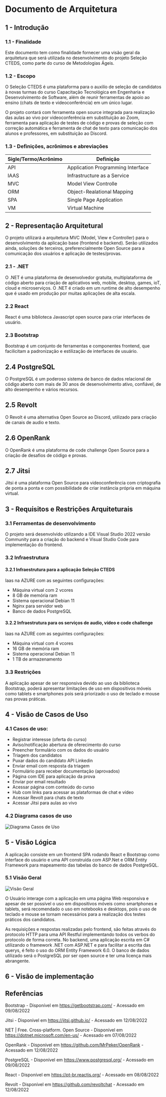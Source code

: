 # Documento de Arquitetura 

## 1 - Introdução 

### 1.1 - Finalidade 

Este documento tem como finalidade fornecer uma visão geral da arquitetura que será utilizada no desenvolvimento do projeto Seleção CTEDS, como parte do curso de Metodologias Ágeis.

### 1.2 - Escopo

O Seleção CTEDS é uma plataforma para o auxilío de seleção de candidatos à novas turmas do curso Capacitação Tecnológica em Engenharia e Desenvolvimento de Software, além de reunir ferramentas de apoio ao ensino (chats de texto e videoconferência) em um único lugar.

O projeto contará com ferramenta open source integrada para realização das aulas ao vivo por videoconferência em substituição ao Zoom, ferramenta para aplicação de testes de código e provas de seleção com correção automática e ferramenta de chat de texto para comunicação dos alunos e professores, em substituição ao Discord.



### 1.3 - Definições, acrônimos e abreviações

Sigle/Termo/Acrônimo | Definição
-------------------- | ----------
API                  | Application Programming Interface
IAAS                 | Infrastructure as a Service
MVC                  | Model View Controlle
ORM                  | Object-Realational Mapping
SPA                  | Single Page Application
VM                   | Virtual Machine

## 2 - Representação Arquitetural

O projeto utilizará a arquitetura MVC (Model, View e Controller) para o desenvolvimento da aplicação base (frontend e backend). Serão utilizados ainda, soluções de terceiros, preferencialmente Open Source para a comunicação dos usuários e aplicação de testes/provas.


### 2.1 - .NET  
O .NET é uma plataforma de desenvolvedor gratuita, multiplataforma de código aberto para criação de aplicativos web, mobile, desktop, games, ioT, cloud e microserviços. O .NET é criado em um runtime de alto desempenho que é usado em produção por muitas aplicações de alta escala.

### 2.2 React

React é uma biblioteca Javascript open source para criar interfaces de usuário. 

### 2.3 Bootstrap

Bootstrap é um conjunto de ferramentas e componentes frontend, que facilicitam a padronização e estilização de interfaces de usuário.

## 2.4 PostgreSQL

O PostgreSQL é um poderoso sistema de banco de dados relacional de código aberto com mais de 30 anos de desenvolvimento ativo, confiável, de alto desempenho e vários recursos.

## 2.5 Revolt
O Revolt é uma alternativa Open Source ao Discord, utilizado para criação de canais de audio e texto.

## 2.6 OpenRank
O OpenRank é uma plataforma de code challenge Open Source para a criação de desafios de código e provas. 

## 2.7 Jitsi
Jitsi é uma plataforma Open Source para videoconferência com criptografia de ponta a ponta e com possibilidade de criar instância própria em máquina virtual.

## 3 - Requisitos e Restrições Arquiteturais

### 3.1 Ferramentas de desenvolvimento

O projeto será desenvolvido utilizando a IDE Visual Studio 2022 versão Community para a criação do backend e Visual Studio Code para implementação do frontend.

### 3.2 Infraestrutura

#### 3.2.1 Infraestrutura para a aplicação Seleção CTEDS

Iaas na AZURE com as seguintes configurações:

* Máquina virtual com 2 vcores
* 8 GB de memória ram
* Sistema operacional Debian 11
* Nginx para servidor web
* Banco de dados PostgreSQL

#### 3.2.2 Infraestrutura para os serviços de audio, vídeo e code challenge

Iaas na AZURE com as seguintes configurações:

* Máquina virtual com 4 vcores
* 16 GB de memória ram
* Sistema operacional Debian 11
* 1 TB de armazenamento

### 3.3 Restrições

A aplicação apesar de ser responsiva devido ao uso da biblioteca Bootstrap, poderá apresentar limitações de uso em dispositivos móveis como tablets e smartphones pois será priorizado o uso de teclado e mouse nas provas práticas.

## 4 - Visão de Casos de Uso

 ### 4.1 Casos de uso:

* Registrar interesse (oferta do curso)
* Aviso/notificação abertura de oferecimento do curso 
* Preencher formulário com os dados do usuário
* Triagem dos candidatos
* Puxar dados do candidato API Linkedin
* Enviar email com resposta da triagem
* Formulário para receber documentação (aprovados)
* Página com IDE para aplicação da prova
* Enviar por email resultado
* Acessar página com conteúdo do curso
* Hub com links para acessar as plataformas de chat e vídeo
* Acessar Revolt para chats de texto 
* Acessar Jitsi para aulas ao vivo

### 4.2 Diagrama casos de uso

![Diagrama Casos de Uso](https://github.com/ferdinandocastilho/selecao-cteds/blob/main/assets/fluxograma.png)
    

## 5 - Visão Lógica

A aplicação consiste em um frontend SPA rodando React e Bootstrap como interface do usuário e uma API construída com ASP.Net e ORM Entity Framework para mapeamento das tabelas do banco de dados PostgreSQL.

### 5.1 Visão Geral
![Visão Geral](https://github.com/ferdinandocastilho/selecao-cteds/blob/main/assets/visao-geral.jpg)

O Usuário interage com a aplicação em uma página Web responsiva e apesar de ser possível o uso em dispositivos móveis como smartphones e tablets, será recomendado o uso em notebooks e desktops, pois o uso de teclado e mouse se tornam necessários para a realização dos testes práticos dos candidatos.

As requisições e respostas realizadas pelo frontend, são feitas através do protocolo HTTP para uma API Restful implementando todos os verbos do protocolo de forma correta.
No backend, uma aplicação escrita em C# utilizando o framework .NET com ASP.NET e para facilitar a escrita das querys, é feito o uso do ORM Entity Framework 6.0.
O banco de dados utilizado será o PostgreSQL por ser open source e ter uma licença mais abrangente.


## 6 - Visão de implementação

## Referências

Bootstrap - Disponível em https://getbootstrap.com/ - Acessado em 09/08/2022

Jitsi - Disponível em https://jitsi.github.io/ - Acessado em 12/08/2022

NET | Free. Cross-platform. Open Source - Disponível em https://dotnet.microsoft.com/en-us/ - Acessado em 07/08/2022

OpenRank - Disponível em https://github.com/MrPeker/OpenRank - Acessado em 12/08/2022

PostgreSQL - Disponível em https://www.postgresql.org/ - Acessado em 09/08/2022

React - Disponível em https://pt-br.reactjs.org/ - Acessado em 08/08/2022

Revolt - Disponível em https://github.com/revoltchat - Acessado em 12/08/2022


